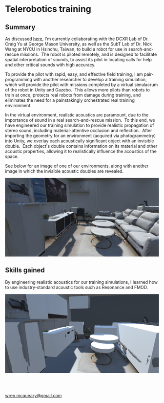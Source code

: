 # Telerobotics training

## Summary

As discussed [here](https://WrenmcQueary.github.io/project_pages/teleoperated_rescue_robot), I'm currently collaborating with the DCXR Lab of Dr. Craig Yu at George Mason University, as well as the SubT Lab of Dr. Nick Wang at NYCU in Hsinchu, Taiwan, to build a robot for use in search-and-rescue missions.  The robot is piloted remotely, and is designed to facilitate spatial interpretation of sounds, to assist its pilot in locating calls for help and other critical sounds with high accuracy.

To provide the pilot with rapid, easy, and effective field training, I am pair-programming with another researcher to develop a training simulation, which will provide the pilot with missions completed by a virtual simulacrum of the robot in Unity and Gazebo.  This allows more pilots than robots to train at once, protects real robots from damage during training, and eliminates the need for a painstakingly orchestrated real training environment.

In the virtual environment, realistic acoustics are paramount, due to the importance of sound in a real search-and-rescue mission.  To this end, we have engineered our training simulation to provide realistic propagation of stereo sound, including material-attentive occlusion and reflection.  After importing the geometry for an environment (acquired via photogrammetry) into Unity, we overlay each acoustically significant object with an invisible double.  Each object's double contains information on its material and other acoustic properties, allowing it to realistically influence the acoustics of the space.

See below for an image of one of our environments, along with another image in which the invisible acoustic doubles are revealed.

![Medical center room no occluders](/images/projects/telerobotics_training/medical_center_room_no_occluders.png)

## Skills gained

By engineering realistic acoustics for our training simulations, I learned how to use industry-standard acoustic tools such as Resonance and FMOD.

![Medical center room with occluders](/images/projects/telerobotics_training/medical_center_room_with_occluders.png)

<br/><br/>

wren.mcqueary@gmail.com
